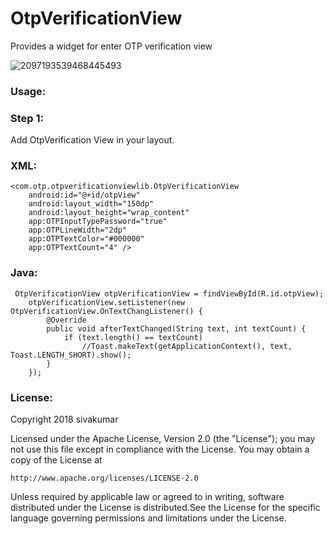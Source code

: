 # OtpVerificationView

Provides a widget for enter OTP verification view

![2097193539468445493](https://user-images.githubusercontent.com/34672633/43193214-0308d398-901d-11e8-94c2-8b640ee32058.png)

###  Usage:


###  Step 1:

Add OtpVerification View in your layout.
###  XML:
    <com.otp.otpverificationviewlib.OtpVerificationView
        android:id="@+id/otpView"
        android:layout_width="150dp"
        android:layout_height="wrap_content"
        app:OTPInputTypePassword="true"
        app:OTPLineWidth="2dp"
        app:OTPTextColor="#000000"
        app:OTPTextCount="4" />
        
###  Java:
     OtpVerificationView otpVerificationView = findViewById(R.id.otpView);
        otpVerificationView.setListener(new OtpVerificationView.OnTextChangListener() {
            @Override
            public void afterTextChanged(String text, int textCount) {
                if (text.length() == textCount)
                    //Toast.makeText(getApplicationContext(), text, Toast.LENGTH_SHORT).show();
            }
        });
        
###  License:
Copyright 2018 sivakumar

Licensed under the Apache License, Version 2.0 (the "License");
you may not use this file except in compliance with the License.
You may obtain a copy of the License at

    http://www.apache.org/licenses/LICENSE-2.0

Unless required by applicable law or agreed to in writing, software
distributed under the License is distributed.See the License for the specific
language governing permissions and limitations under the License.

